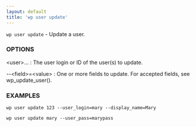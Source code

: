 ```yaml
---
layout: default
title: 'wp user update'
---
```


`wp user update` - Update a user.

### OPTIONS

&lt;user&gt;...
: The user login or ID of the user(s) to update.

\--&lt;field&gt;=&lt;value&gt;
: One or more fields to update. For accepted fields, see wp_update_user().

### EXAMPLES

    wp user update 123 --user_login=mary --display_name=Mary

    wp user update mary --user_pass=marypass

